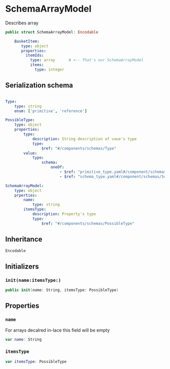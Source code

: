 # SchemaArrayModel

Describes array

``` swift
public struct SchemaArrayModel: Encodable
```

``` YAML
    BasketItem:
       type: object
       properties:
         itemIds:
           type: array      # <-- That's our SchemaArrayModel
           items:
             type: integer
```

## Serialization schema

``` YAML

Type:
    type: string
    enum: ['primitive', 'reference']

PossibleType:
    type: object
    properties:
        type:
            description: String description of vaue's type
            type:
                $ref: "#/components/schemas/Type"
        value:
            type:
                schema:
                    oneOf:
                        - $ref: "primitive_type.yaml#/component/schemas/PrimitiveType"
                        - $ref: "schema_type.yaml#/component/schemas/SchemaType"      # <-- `Type.reference`

SchemaArrayModel:
    type: object
    prperties:
        name:
            type: string
        itemsType:
            description: Property's type
            type:
                $ref: "#/components/schemas/PossibleType"
```

## Inheritance

`Encodable`

## Initializers

### `init(name:itemsType:)`

``` swift
public init(name: String, itemsType: PossibleType)
```

## Properties

### `name`

For arrays decalred in-lace this field will be empty

``` swift
var name: String
```

### `itemsType`

``` swift
var itemsType: PossibleType
```
